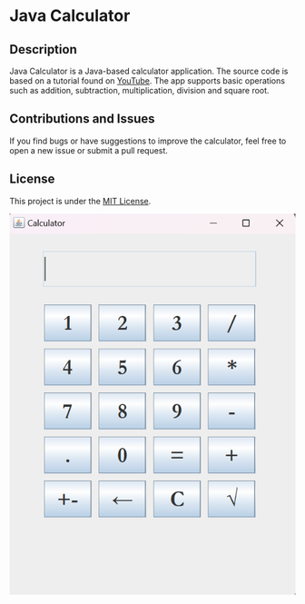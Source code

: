 # Java Calculator

## Description
Java Calculator is a Java-based calculator application. 
The source code is based on a tutorial found on [YouTube](https://www.youtube.com/watch?v=dfhmTyRTCSQ&t=539s&ab_channel=BroCode). 
The app supports basic operations such as addition, subtraction, multiplication, division and square root.

## Contributions and Issues
If you find bugs or have suggestions to improve the calculator, feel free to open a new issue or submit a pull request.

## License
This project is under the [MIT License](LICENSE).

![Screenshot](javaCalculator.png)
